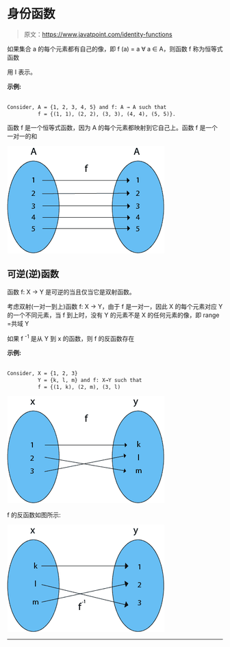 # 身份函数

> 原文：<https://www.javatpoint.com/identity-functions>

如果集合 a 的每个元素都有自己的像，即 f (a) = a ∀ a ∈ A，则函数 f 称为恒等式函数

用 I 表示。

**示例:**

```

Consider, A = {1, 2, 3, 4, 5} and f: A → A such that
          f = {(1, 1), (2, 2), (3, 3), (4, 4), (5, 5)}.

```

函数 f 是一个恒等式函数，因为 A 的每个元素都映射到它自己上。函数 f 是一个一对一的和

![Identity Functions](img/5fad7e6268eb5c01ad6146cd48d604fc.png)

## 可逆(逆)函数

函数 f: X → Y 是可逆的当且仅当它是双射函数。

考虑双射(一对一到上)函数 f: X → Y，由于 f 是一对一，因此 X 的每个元素对应 Y 的一个不同元素，当 f 到上时，没有 Y 的元素不是 X 的任何元素的像，即 range =共域 Y

如果 f <sup>-1</sup> 是从 Y 到 x 的函数，则 f 的反函数存在

**示例:**

```

Consider, X = {1, 2, 3}
          Y = {k, l, m} and f: X→Y such that
          f = {(1, k), (2, m), (3, l)

```

![Identity Functions](img/5338184c85be48c38f5f682bd5f75778.png)

f 的反函数如图所示:

![Identity Functions](img/bd07d1c23b822844853b88abae2e74c3.png)

* * *
